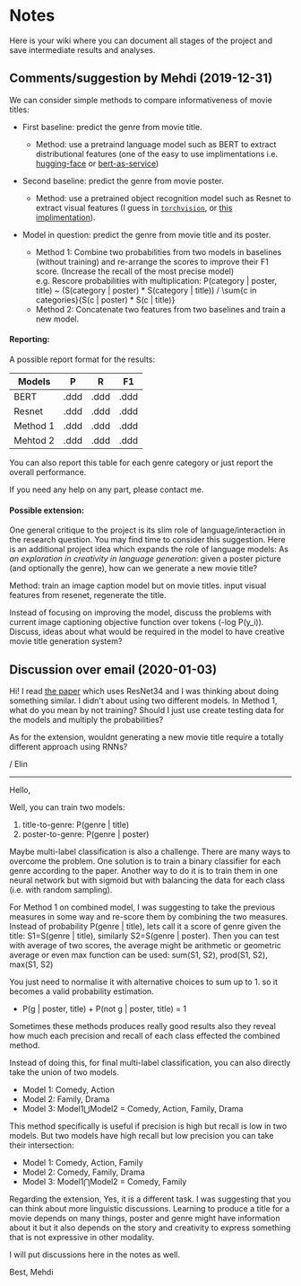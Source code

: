# Notes

Here is your wiki where you can document all stages of the project and save intermediate results and analyses.


## Comments/suggestion by Mehdi (2019-12-31)

We can consider simple methods to compare informativeness of movie titles:

- First baseline: predict the genre from movie title. <br/>
  - Method: use a pretraind language model such as BERT to extract distributional features (one of the easy to use implimentations i.e. [hugging-face](https://github.com/huggingface/transformers) or [bert-as-service](https://github.com/hanxiao/bert-as-service))

- Second baseline: predict the genre from movie poster. <br/>
  - Method: use a pretrained object recognition model such as Resnet to extract visual features (I guess in [`torchvision`](https://pytorch.org/docs/stable/torchvision/models.html), or [this implimentation](https://pytorch.org/hub/pytorch_vision_resnet/)). 

- Model in question: predict the genre from movie title and its poster.
  - Method 1: Combine two probabilities from two models in baselines (without training) and re-arrange the scores to improve their F1 score.
(Increase the recall of the most precise model)<br/>
e.g. Rescore probabilities with multiplication:
P(category | poster, title) ~ (S(category | poster) * S(category | title)) / \sum{c in categories}{S(c | poster) * S(c | title)} 
  - Method 2: Concatenate two features from two baselines and train a new model.

#### Reporting:

A possible report format for the results:

| Models   | P    | R    | F1   |
|----------|------|------|------|
| BERT     | .ddd | .ddd | .ddd |
| Resnet   | .ddd | .ddd | .ddd |
| Method 1 | .ddd | .ddd | .ddd |
| Mehtod 2 | .ddd | .ddd | .ddd |

You can also report this table for each genre category or just report the overall performance.

If you need any help on any part, please contact me.

#### Possible extension:

One general critique to the project is its slim role of language/interaction in the research question. You may find time to consider this suggestion. 
Here is an additional project idea which expands the role of language models:
As *an exploration in creativity in language generation*:
given a poster picture (and optionally the genre), how can we generate a new movie title?

Method: train an image caption model but on movie titles. input visual features from resenet, regenerate the title.

Instead of focusing on improving the model, discuss the problems with current image captioning objective function over tokens (-log P(y_i)).
Discuss, ideas about what would be required in the model to have creative movie title generation system?

## Discussion over email (2020-01-03)


Hi! I read [the paper](https://www.researchgate.net/publication/282196711_Automatic_Movie_Posters_Classification_into_Genres) which uses ResNet34 and I was thinking about doing something similar. I didn't about using  two different models. In Method 1, what do you mean by not training? Should I just use create testing data for the models and multiply the probabilities?
 
As for the extension, wouldnt generating a new movie title require a totally different approach using RNNs?

/ Elin

---- 

Hello,

Well, you can train two models:

1. title-to-genre: P(genre | title) 
2. poster-to-genre: P(genre | poster)

Maybe multi-label classification is also a challenge. There are many ways to overcome the problem. One solution is to train a binary classifier for each genre according to the paper. Another way to do it is to train them in one neural network but with sigmoid but with balancing the data for each class (i.e. with random sampling). 

For Method 1 on combined model, I was suggesting to take the previous measures in some way and re-score them by combining the two measures. 
Instead of probability P(genre | title), lets call it a score of genre given the title: S1=S(genre | title), similarly S2=S(genre | poster).
Then you can test with average of two scores, the average might be arithmetic or geometric average or even max function can be used:
sum(S1, S2), prod(S1, S2), max(S1, S2)

You just need to normalise it with alternative choices to sum up to 1. so it becomes a valid probability estimation. 
- P(g | poster, title) + P(not g | poster, title) = 1

Sometimes these methods produces really good results also they reveal how much each precision and recall of each class effected the combined method. 

Instead of doing this, for final multi-label classification, you can also directly take the union of two models. 
- Model 1: Comedy, Action
- Model 2: Family, Drama
- Model 3: Model1⋃Model2 = Comedy, Action, Family, Drama

This method specifically is useful if precision is high but recall is low in two models. But two models have high recall but low precision you can  take their intersection:
- Model 1: Comedy, Action, Family
- Model 2: Comedy, Family, Drama
- Model 3: Model1⋂Model2 = Comedy, Family

Regarding the extension, Yes, it is a different task. I was suggesting that you can think about more linguistic discussions. 
Learning to produce a title for a movie depends on many things, poster and genre might have information about it but it also depends on the story and creativity to express something that is not expressive in other modality.


I will put discussions here in the notes as well.

Best,
Mehdi

